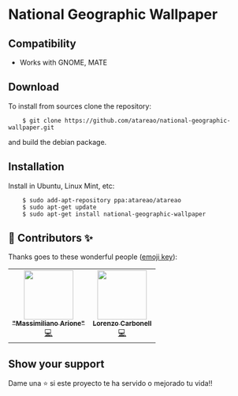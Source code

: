 # National Geographic Wallpaper


## Compatibility

* Works with GNOME, MATE

## Download

To install from sources clone the repository:

```
    $ git clone https://github.com/atareao/national-geographic-wallpaper.git
```

and build the debian package.

## Installation

Install in Ubuntu, Linux Mint, etc:

```
    $ sudo add-apt-repository ppa:atareao/atareao
    $ sudo apt-get update
    $ sudo apt-get install national-geographic-wallpaper
```
## 👤 Contributors ✨

Thanks goes to these wonderful people ([emoji key](https://allcontributors.org/docs/en/emoji-key)):

<table>
  <tr>    
    <td align="center"><a href="https://massimilianoarione.it/"><img src=""https://avatars3.githubusercontent.com/u/179866?v=4 width="100px;" alt=""/><br /><sub><b>"Massimiliano Arione"</b></sub></a><br /><a href="https://github.com/atareao/national-geographic-wallpaper/commits?author=garak" title="Code">💻</a></td>
    <td align="center"><a href="https://www.atareao.es"><img src="https://avatars3.githubusercontent.com/u/298055?v=4" width="100px;" alt=""/><br /><sub><b>Lorenzo Carbonell</b></sub></a><br /><a href="https://github.com/atareao/national-geographic-wallpaper/commits?author=atareao" title="Code">💻</a></td>
</table>

## Show your support

Dame una ⭐️ si este proyecto te ha servido o mejorado tu vida!!
